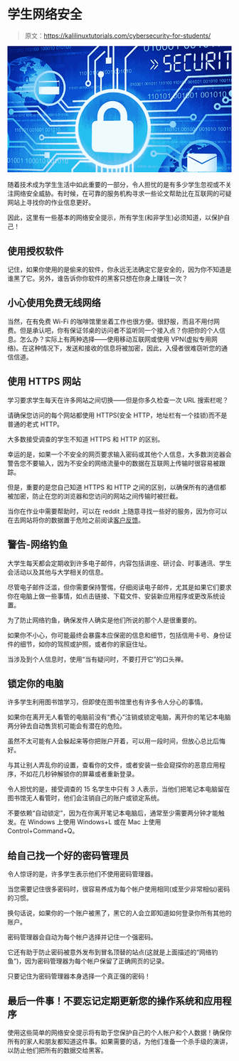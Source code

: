 # 学生网络安全

> 原文：<https://kalilinuxtutorials.com/cybersecurity-for-students/>

[![](img/351d65c5c79ba5b7d2a1f04c5402d600.png)](https://blogger.googleusercontent.com/img/a/AVvXsEhMmOPqe2as12YE7WDpywarJIhnkOTkl6aQxi0MCQyeCiajUAQzbzDF3Po-Dk2l7c-cab2Ba5pG08YpHSOeMOfxlbHcfCNLWJyD4FNFnvx8XApMWdHvVu3qhN588fBsPG5lhvksERw1mR2NomuZUypPGb6E6zwK2gmCQeX3vYY1Ldn7eAjUsmVsqaJcmA=s16000)

随着技术成为学生生活中如此重要的一部分，令人担忧的是有多少学生忽视或不关注网络安全威胁。有时候，在可靠的服务机构寻求一些论文帮助比在互联网的可疑网站上寻找你的作业信息更好。

因此，这里有一些基本的网络安全提示，所有学生(和非学生)必须知道，以保护自己！

## **使用授权软件**

记住，如果你使用的是偷来的软件，你永远无法确定它是安全的，因为你不知道是谁黑了它。另外，谁告诉你你软件的黑客只想在你身上赚钱一次？

## 小心使用免费无线网络

当然，在有免费 Wi-Fi 的咖啡馆里坐着工作也很方便。很舒服，而且不用付网费。但是承认吧，你有保证邻桌的访问者不监听同一个接入点？你把你的个人信息。怎么办？实际上有两种选择——使用移动互联网或使用 VPN(虚拟专用网络)。在这种情况下，发送和接收的信息将被加密，因此，入侵者很难窃听您的通信信道。

## **使用 HTTPS 网站**

学习要求学生每天在许多网站之间切换——但是你多久检查一次 URL 搜索栏呢？

请确保您访问的每个网站都使用 HTTPS(安全 HTTP，地址栏有一个挂锁)而不是普通的老式 HTTP。

大多数接受调查的学生不知道 HTTPS 和 HTTP 的区别。

幸运的是，如果一个不安全的网页要求输入密码或其他个人信息，大多数浏览器会警告您不要输入，因为不安全的网络流量中的数据在互联网上传输时很容易被跟踪。

但是，重要的是您自己知道 HTTPS 和 HTTP 之间的区别，以确保所有的通信都被加密，防止在您的浏览器和您访问的网站之间传输时被拦截。

当你在作业中需要帮助时，可以在 reddit 上随意寻找一些好的服务，因为你可以在去网站将你的数据置于危险之前阅读[客户反馈](https://www.reddit.com/r/CertifiedWriters/comments/qmgel7/best_essay_writing_services_reddit/)。

## **警告-网络钓鱼**

大学生每天都会定期收到许多电子邮件，内容包括讲座、研讨会、时事通讯、学生会活动以及其他与大学相关的信息。

尽管电子邮件泛滥，但你需要保持警惕，仔细阅读电子邮件，尤其是如果它们要求你在电脑上做一些事情，如点击链接、下载文件、安装新应用程序或更改系统设置。

为了防止网络钓鱼，确保发件人确实是他们所说的那个人是很重要的。

如果你不小心，你可能最终会暴露本应保密的信息和细节，包括信用卡号、身份证件的细节，如你的驾照或护照，或者你的家庭住址。

当涉及到个人信息时，使用“当有疑问时，不要打开它”的口头禅。

## **锁定你的电脑**

许多学生利用图书馆学习，但即使在图书馆里也有许多令人分心的事情。

如果你在离开无人看管的电脑前没有“费心”注销或锁定电脑，离开你的笔记本电脑两分钟去自动售货机可能会有潜在的危险。

虽然不太可能有人会躲起来等你把账户开着，可以用一段时间，但放心总比后悔好。

与其让别人弄乱你的设置，查看你的文件，或者安装一些会窥探你的恶意应用程序，不如花几秒钟解锁你的屏幕或者重新登录。

令人担忧的是，接受调查的 15 名学生中只有 3 人表示，当他们把笔记本电脑留在图书馆无人看管时，他们会注销自己的账户或锁定系统。

不要依赖“自动锁定”，因为在你离开笔记本电脑后，通常至少需要两分钟才能触发。在 Windows 上使用 Windows+L 或在 Mac 上使用 Control+Command+Q。

## **给自己找一个好的密码管理员**

令人惊讶的是，许多学生表示他们不使用密码管理器。

当您需要记住很多密码时，很容易养成为每个帐户使用相同(或至少非常相似)密码的习惯。

换句话说，如果你的一个账户被黑了，黑它的人会立即知道如何登录你所有其他的账户。

密码管理器会自动为每个帐户选择并记住一个强密码。

它还有助于防止密码被意外发布到冒名顶替的站点(这就是上面描述的“网络钓鱼”)，因为密码管理器为每个帐户保留了正确网页的记录。

只要记住为密码管理器本身选择一个真正强的密码！

## **最后一件事！不要忘记定期更新您的操作系统和应用程序**

使用这些简单的网络安全提示将有助于您保护自己的个人帐户和个人数据！确保你所有的家人和朋友都知道这件事。如果需要的话，为他们准备一个杀手级的演讲，以防止他们把所有的数据交给黑客。